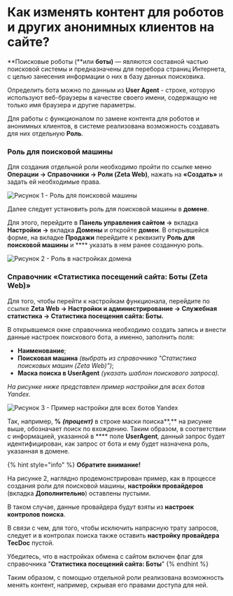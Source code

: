 # Как изменять контент для роботов и других анонимных клиентов на сайте?

**Поисковые роботы (**или **боты)** — являются составной частью поисковой системы и предназначены для перебора страниц Интернета, с целью занесения информации о них в базу данных поисковика.

Определить бота можно по данным из **User Agent** - строке, которую используют веб-браузеры в качестве своего имени, содержащую не только имя браузера и другие параметры.&#x20;

Для работы с функционалом по замене контента для роботов и анонимных клиентов, в системе реализована возможность создавать для них отдельную **Роль**.

### Роль для поисковой машины

Для создания отдельной роли необходимо пройти по ссылке меню **Операции → Справочники → Роли (Zeta Web)**, нажать на **«Создать»** и задать ей необходимые права.

![Рисунок 1 - Роль для поисковой машины](<../.gitbook/assets/image-54 (1).png>)

Далее следует установить роль для поисковой машины в **домене**.&#x20;

Для этого, перейдите в **Панель управления сайтом →** вкладка **Настройки →** вкладка **Домены** и откройте **домен**. В открывшейся форме, на вкладке **Продажи** перейдите к реквизиту **Роль для поисковой машины** и **** указать в нем ранее созданную роль.

![Рисунок 2 - Роль в настройках домена](../.gitbook/assets/image-72.png)

### Справочник «Статистика посещений сайта: Боты (Zeta Web)»

Для того, чтобы перейти к настройкам функционала, перейдите по ссылке **Zeta Web → Настройки и администрирование → Служебная статистика → Статистика посещения сайта: Боты.**

В открывшемся окне справочника необходимо создать запись и внести данные настроек поискового бота, а именно, заполнить поля:

* **Наименование**;
* **Поисковая машина** _(выбрать из справочника "Статистика поисковых машин (Zeta Web)")_;
* **Маска поиска в UserAgent** _(указать шаблон поискового запроса)._

_На рисунке ниже представлен пример настройки для всех ботов Yandex._

![Рисунок 3 - Пример настройки для всех ботов Yandex ](../.gitbook/assets/image-52.png)

Так, например,  **%** _**(процент)**_ в строке маски поиска**,** на рисунке выше, обозначает поиск по вхождению. Таким образом, в соответствии с информацией, указанной в **** поле **UserAgent**_,_ данный запрос будет идентифицирован, как запрос от бота и ему будет назначена роль, указанная в домене.

{% hint style="info" %}
&#x20;**Обратите внимание!**

На рисунке 2, наглядно продемонстрирован пример, как в процессе создания роли для поисковой машины, **настройки провайдеров** (вкладка **Дополнительно**) оставлены пустыми.

В таком случае, данные провайдера будут взяты из **настроек контролов поиска**.

В связи с чем, для того, чтобы исключить напрасную трату запросов, следует и в контролах поиска также оставить **настройку провайдера TecDoc** пустой.

Убедитесь, что в настройках обмена с сайтом включен флаг для справочника "**Статистика посещений сайта: Боты**"
{% endhint %}

Таким образом, с помощью отдельной роли реализована возможность менять контент, например, скрывая его правами доступа для ней.
